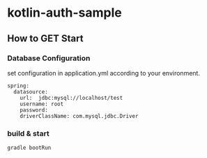 # kotlin-auth-sample




## How to GET Start

### Database Configuration

set configuration in application.yml according to your environment.

```
spring:
  datasource:
    url:  jdbc:mysql://localhost/test
    username: root
    password: 
    driverClassName: com.mysql.jdbc.Driver
```


### build & start


```
gradle bootRun
```

